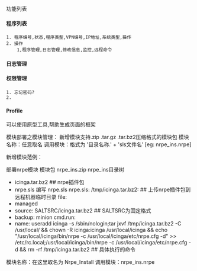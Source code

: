 功能列表
#### 程序列表
    1. 程序编号,状态,程序类型,VPN编号,IP地址,系统类型,操作
    2. 操作
        1,程序管理,日志管理,修改信息,监控,远程命令
#### 日志管理


#### 权限管理
    1. 忘记密码?
    2. 

#### Profile

可以使用原型工具,帮助生成页面的框架
   
   

模块部署之模块管理：
新增模块支持.zip .tar.gz .tar.bz2压缩格式的模块包
模块名称：任意取名
调用模块：格式为 '目录名称.' + 'sls文件名' [eg: nrpe_ins.nrpe]

 

新增模块范例：

部署nrpe模块
模块包 nrpe_ins.zip
nrpe_ins目录树
- icinga.tar.bz2 ## nrpe插件包
- nrpe.sls
编写 nrpe.sls
nrpe.sls:
/tmp/icinga.tar.bz2: ## 上传nrpe插件包到远程机器临时目录
file:
- managed
- source: SALTSRC/icinga.tar.bz2 ## SALTSRC为固定格式
- backup: minion
cmd.run:
- name: useradd icinga -s /sbin/nologin;tar jxvf /tmp/icinga.tar.bz2 -C /usr/local/ && chown -R icinga:icinga /usr/local/icinga && echo "/usr/local/icinga/bin/nrpe -c /usr/local/icinga/etc/nrpe.cfg -d" >> /etc/rc.local;/usr/local/icinga/bin/nrpe -c /usr/local/icinga/etc/nrpe.cfg -d && rm -rf /tmp/icinga.tar.bz2 ## 具体执行的命令

模块名称：在这里取名为 Nrpe_Install
调用模块：nrpe_ins.nrpe